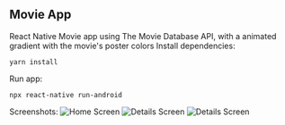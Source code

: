 ## Movie App

React Native
Movie app using The Movie Database API, with a animated gradient with the movie's poster colors
Install dependencies:

    yarn install

Run app:

    npx react-native run-android
    
Screenshots:
![Home Screen](https://i.imgur.com/dyjwINQ.png)
![Details Screen](https://i.imgur.com/xaicyen.png)
![Details Screen](https://i.imgur.com/rvSIRSr.png)
  
